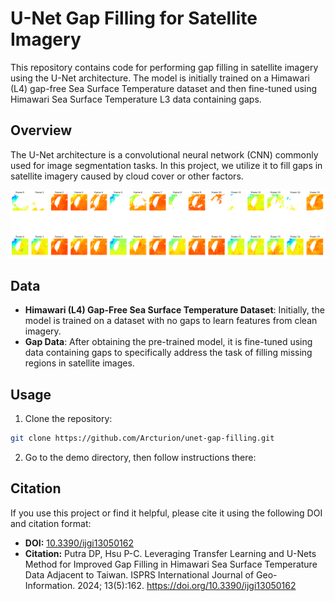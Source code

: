 # U-Net Gap Filling for Satellite Imagery

This repository contains code for performing gap filling in satellite imagery using the U-Net architecture. The model is initially trained on a Himawari (L4) gap-free Sea Surface Temperature dataset and then fine-tuned using Himawari Sea Surface Temperature L3 data containing gaps.

## Overview

The U-Net architecture is a convolutional neural network (CNN) commonly used for image segmentation tasks. In this project, we utilize it to fill gaps in satellite imagery caused by cloud cover or other factors.

![Gap Filled SST](img/gapfilling2.png)

## Data

- **Himawari (L4) Gap-Free Sea Surface Temperature Dataset**: Initially, the model is trained on a dataset with no gaps to learn features from clean imagery.
- **Gap Data**: After obtaining the pre-trained model, it is fine-tuned using data containing gaps to specifically address the task of filling missing regions in satellite images.

## Usage

1. Clone the repository:

```bash
git clone https://github.com/Arcturion/unet-gap-filling.git
```

2. Go to the demo directory, then follow instructions there:


## Citation

If you use this project or find it helpful, please cite it using the following DOI and citation format:

- **DOI:** [10.3390/ijgi13050162](https://doi.org/10.3390/ijgi13050162)
- **Citation:** Putra DP, Hsu P-C. Leveraging Transfer Learning and U-Nets Method for Improved Gap Filling in Himawari Sea Surface Temperature Data Adjacent to Taiwan. ISPRS International Journal of Geo-Information. 2024; 13(5):162. https://doi.org/10.3390/ijgi13050162
